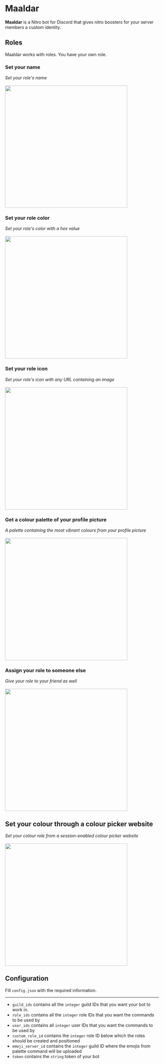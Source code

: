 # Maaldar  
<b>Maaldar</b> is a Nitro bot for Discord that gives nitro boosters for your server members a custom identity.  

## Roles  
Maaldar works with roles. You have your own role.  

### Set your name
<i>Set your role's name</i> <br />  
<img src="https://user-images.githubusercontent.com/24255685/174434022-3d129bcb-febb-4809-9773-2312d979e922.gif" width="400px" height="400px" />
### Set your role color
<i>Set your role's color with a hex value</i> <br />  
<img src="https://user-images.githubusercontent.com/24255685/174434144-0788e65b-2c75-47b7-b3dc-9f843c501872.gif" width="400px" height="400px" />

### Set your role icon
<i>Set your role's icon with any URL containing an image</i> <br />  
<img src="https://user-images.githubusercontent.com/24255685/174434274-c210b2bd-dede-41a6-8571-f916798e6f9a.gif" width="400px" height="400px" />

### Get a colour palette of your profile picture
<i>A palette containing the most vibrant colours from your profile picture</i> <br />  
<img src="https://user-images.githubusercontent.com/24255685/174434365-72f4707b-1293-471c-b7bc-44572ab5487d.gif" width="400px" height="400px" />

### Assign your role to someone else
<i>Give your role to your friend as well</i> <br />  
<img src="https://user-images.githubusercontent.com/24255685/174434433-6cdadd56-a9c8-4174-91c9-fb629ab8ec94.gif" width="400px" height="400px" />  

## Set your colour through a colour picker website  
<i>Set your colour role from a session-enabled colour picker website</i> <br />  
<img src="https://user-images.githubusercontent.com/24255685/174449804-06c21dee-8fcb-4c86-af4e-6511c964b472.gif" width="400px" height="400px" />


## Configuration
Fill <code>config.json</code> with the required information. <hr>
* `guild_ids` contains all the `integer` guild IDs that you want your bot to work in.  
* `role_ids` contains all the `integer` role IDs that you want the commands to be used by
* `user_ids` contains all `integer` user IDs that you want the commands to be used by
* `custom_role_id` contains the `integer` role ID below which the roles should be created and positioned
* `emoji_server_id` contains the `integer` guild ID where the emojis from palette command will be uploaded
* `token` contains the `string` token of your bot
